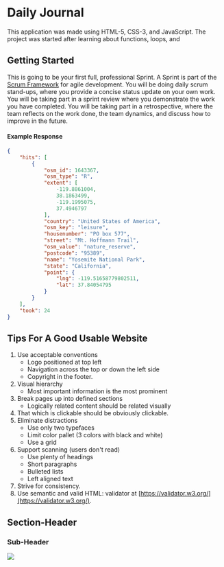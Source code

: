 # Daily Journal

This application was made using HTML-5, CSS-3, and JavaScript. The project was started after learning about functions, loops, and 

## Getting Started

This is going to be your first full, professional Sprint. A Sprint is part of the [Scrum Framework](https://en.wikipedia.org/wiki/Scrum_%28software_development%29) for agile development. You will be doing daily scrum stand-ups, where you provide a concise status update on your own work. You will be taking part in a sprint review where you demonstrate the work you have completed. You will be taking part in a retrospective, where the team reflects on the work done, the team dynamics, and discuss how to improve in the future.

#### Example Response

```json
{
    "hits": [
        {
            "osm_id": 1643367,
            "osm_type": "R",
            "extent": [
                -119.8861004,
                38.1863499,
                -119.1995075,
                37.4946797
            ],
            "country": "United States of America",
            "osm_key": "leisure",
            "housenumber": "PO box 577",
            "street": "Mt. Hoffmann Trail",
            "osm_value": "nature_reserve",
            "postcode": "95389",
            "name": "Yosemite National Park",
            "state": "California",
            "point": {
                "lng": -119.51658779802511,
                "lat": 37.84054795
            }
        }
    ],
    "took": 24
}
```

## Tips For A Good Usable Website
1. Use acceptable conventions
   * Logo positioned at top left
   * Navigation across the top or down the left side
   * Copyright in the footer.
2. Visual hierarchy
   * Most important information is the most prominent
3. Break pages up into defined sections
   * Logically related content should be related visually
4. That which is clickable should be obviously clickable.
5. Eliminate distractions
   * Use only two typefaces
   * Limit color pallet (3 colors with black and white)
   * Use a grid
6. Support scanning (users don't read)
   * Use plenty of headings
   * Short paragraphs
   * Bulleted lists
   * Left aligned text
7. Strive for consistency.
8. Use semantic and valid HTML: validator at [https://validator.w3.org/](https://validator.w3.org/).

## Section-Header

### Sub-Header

![](./personas/persona-anna.png)

